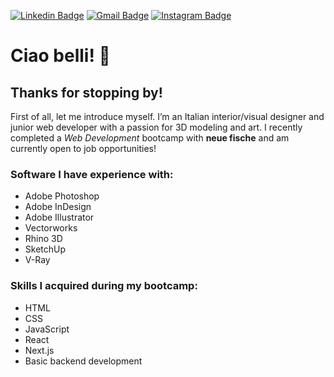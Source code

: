 <!--![atmospheric pic](https://images.unsplash.com/photo-1623150502742-6a849aa94be4?q=80&w=1170&auto=format&fit=crop&ixlib=rb-4.0.3&ixid=M3wxMjA3fDB8MHxwaG90by1wYWdlfHx8fGVufDB8fHx8fA%3D%3D)
-->
[![Linkedin Badge](https://img.shields.io/badge/-vanessadibella-blue?style=flat&logo=Linkedin&logoColor=white&link=https://de.linkedin.com/in/vanessa-di-bella-76b472229)](https://de.linkedin.com/in/vanessa-di-bella-76b472229)
[![Gmail Badge](https://img.shields.io/badge/-dibu.design-c14438?style=flat&logo=Gmail&logoColor=white&link=mailto:create@dibu.design)](mailto:creat@dibu.design)
[![Instagram Badge](https://img.shields.io/badge/-@vanessadi.bella-purple?style=flat&logo=instagram&logoColor=white&link=https://instagram.com/vanessadi.bella/)](https://instagram.com/vanessadi.bella)

<!--
  [![Medium Badge](https://img.shields.io/badge/-@jessicalim-000000?style=flat&labelColor=000000&logo=Medium&link=https://medium.com/@jessicalim)](https://medium.com/@jessicalim)
[![Website Badge](https://img.shields.io/badge/-jessicalim.me-47CCCC?style=flat&logo=Google-Chrome&logoColor=white&link=https://jessicalim.me)](https://jessicalim.me)
[![Twitter Badge](https://img.shields.io/badge/-@__jesslim-1ca0f1?style=flat&labelColor=1ca0f1&logo=twitter&logoColor=white&link=https://twitter.com/_jesslim)](https://twitter.com/_jesslim)

 -->

# Ciao belli! 🌟

## Thanks for stopping by!

First of all, let me introduce myself. I’m an Italian interior/visual designer and junior web developer with a passion for 3D modeling and art. I recently completed a *Web Development* bootcamp with **neue fische** and am currently open to job opportunities!

### Software I have experience with:
- Adobe Photoshop
- Adobe InDesign
- Adobe Illustrator
- Vectorworks
- Rhino 3D
- SketchUp
- V-Ray

### Skills I acquired during my bootcamp:
- HTML
- CSS
- JavaScript
- React
- Next.js
- Basic backend development
